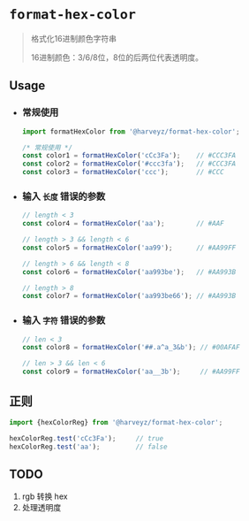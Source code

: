 # `format-hex-color`

> 格式化16进制颜色字符串
>
> 16进制颜色：3/6/8位，8位的后两位代表透明度。

## Usage

- ### 常规使用
    ```js
    import formatHexColor from '@harveyz/format-hex-color';

    /* 常规使用 */
    const color1 = formatHexColor('cCc3Fa');    // #CCC3FA
    const color2 = formatHexColor('#ccc3fa');   // #CCC3FA
    const color3 = formatHexColor('ccc');       // #CCC
    ```

- ### 输入 `长度` 错误的参数
    ```js
    // length < 3
    const color4 = formatHexColor('aa');        // #AAF

    // length > 3 && length < 6
    const color5 = formatHexColor('aa99');      // #AA99FF

    // length > 6 && length < 8
    const color6 = formatHexColor('aa993be');   // #AA993B

    // length > 8
    const color7 = formatHexColor('aa993be66'); // #AA993B
    ```

- ### 输入 `字符` 错误的参数
    ```js
    // len < 3
    const color8 = formatHexColor('##.a^a_3&b'); // #00AFAF

    // len > 3 && len < 6
    const color9 = formatHexColor('aa__3b');     // #AA99FF
    ```

## 正则
```js
import {hexColorReg} from '@harveyz/format-hex-color';

hexColorReg.test('cCc3Fa');     // true
hexColorReg.test('aa');         // false
```

## TODO
1. rgb 转换 hex
2. 处理透明度
